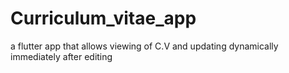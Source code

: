 # Curriculum_vitae_app
a flutter app that allows viewing of C.V and updating dynamically immediately after editing
